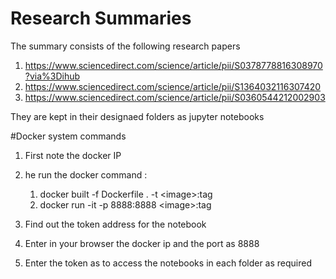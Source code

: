 # Research Summaries

The summary consists of the following research papers
1. https://www.sciencedirect.com/science/article/pii/S0378778816308970?via%3Dihub
2. https://www.sciencedirect.com/science/article/pii/S1364032116307420
3. https://www.sciencedirect.com/science/article/pii/S0360544212002903

They are kept in their designaed folders as jupyter notebooks

#Docker system commands
1. First note the docker IP 

2. he run the docker command : 
	1. docker built -f Dockerfile . -t \<image\>:tag
	2. docker run -it -p 8888:8888 \<image\>:tag

3. Find out the token address for the notebook
4. Enter in your browser the docker ip and the port as 8888 
5. Enter the token as  to access the notebooks in each folder as required
